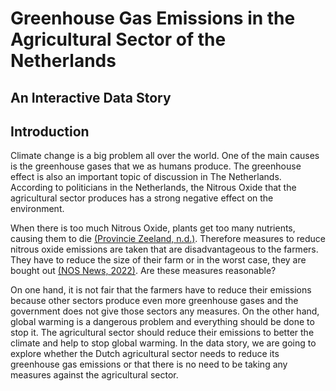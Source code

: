 # Greenhouse Gas Emissions in the Agricultural Sector of the Netherlands
## An Interactive Data Story


## Introduction
Climate change is a big problem all over the world. One of the main causes is the greenhouse gases that we as humans produce. The greenhouse effect is also an important topic of discussion in The Netherlands. According to politicians in the Netherlands, the Nitrous Oxide that the agricultural sector produces has a strong negative effect on the environment.  

When there is too much Nitrous Oxide, plants get too many nutrients, causing them to die <a href='https://www.zeeland.nl/onderwerpen/natuur-en-landschap/aanpak-stikstof/waarom-stikstof-een-probleem'>(Provincie Zeeland, n.d.)</a>. Therefore measures to reduce nitrous oxide emissions are taken that are disadvantageous to the farmers. They have  to reduce the size of their farm or in the worst case, they are bought out <a href='https://nos.nl/artikel/2431254-uitstoot-stikstof-moet-in-sommige-gebieden-met-70-tot-80-procent-omlaag'>(NOS News, 2022)</a>. Are these measures reasonable? 

On one hand, it is not fair that the farmers have to reduce their emissions because other sectors produce even more greenhouse gases and the government does not give those sectors any measures. On the other hand, global warming is a dangerous problem and everything should be done to stop it. The agricultural sector should reduce their emissions to better the climate and help to stop global warming.  In the data story, we are going to explore whether the Dutch agricultural sector needs to reduce its greenhouse gas emissions or that there is no need to be taking any measures against the agricultural sector.